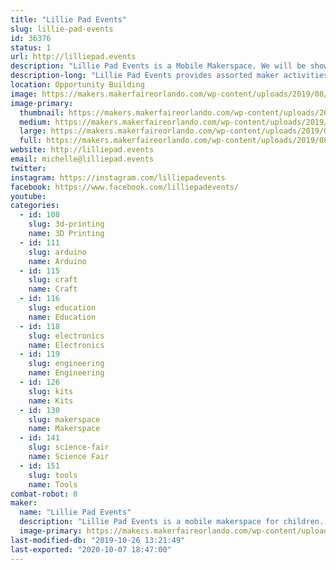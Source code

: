 ```yaml
---
title: "Lillie Pad Events"
slug: lillie-pad-events
id: 36376
status: 1
url: http://lilliepad.events
description: "Lillie Pad Events is a Mobile Makerspace. We will be showing examples of available activities that can be booked for events.  We will be selling straw connector kits."
description-long: "Lillie Pad Events provides assorted maker activities for schools, organizations and special events. Our services strive to encourage experiential learning and inspiration for Makers of all ages.  Lillie Pad Events provides teacher-led activities with lessons centered around a S.T.E.A.M. curriculum by a Florida certified teacher."
location: Opportunity Building
image: https://makers.makerfaireorlando.com/wp-content/uploads/2019/08/Vista-Print-Front-1.jpg
image-primary:
  thumbnail: https://makers.makerfaireorlando.com/wp-content/uploads/2019/08/Vista-Print-Front-1-150x150.jpg
  medium: https://makers.makerfaireorlando.com/wp-content/uploads/2019/08/Vista-Print-Front-1.jpg
  large: https://makers.makerfaireorlando.com/wp-content/uploads/2019/08/Vista-Print-Front-1.jpg
  full: https://makers.makerfaireorlando.com/wp-content/uploads/2019/08/Vista-Print-Front-1.jpg
website: http://lilliepad.events
email: michelle@lilliepad.events
twitter: 
instagram: https://instagram.com/lilliepadevents
facebook: https://www.facebook.com/lilliepadevents/
youtube: 
categories:
  - id: 108
    slug: 3d-printing
    name: 3D Printing
  - id: 111
    slug: arduino
    name: Arduino
  - id: 115
    slug: craft
    name: Craft
  - id: 116
    slug: education
    name: Education
  - id: 118
    slug: electronics
    name: Electronics
  - id: 119
    slug: engineering
    name: Engineering
  - id: 126
    slug: kits
    name: Kits
  - id: 130
    slug: makerspace
    name: Makerspace
  - id: 141
    slug: science-fair
    name: Science Fair
  - id: 151
    slug: tools
    name: Tools
combat-robot: 0
maker:
  name: "Lillie Pad Events"
  description: "Lillie Pad Events is a mobile makerspace for children.  Lillie Pad Events brings the maker activities to schools, parties and many other events."
  image-primary: https://makers.makerfaireorlando.com/wp-content/uploads/2019/08/Vista-Print-Front.jpg
last-modified-db: "2019-10-26 13:21:49"
last-exported: "2020-10-07 18:47:00"
---
```

